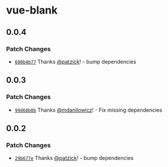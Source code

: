# vue-blank

## 0.0.4

### Patch Changes

- [`680b4b77`](https://github.com/shopware/frontends/commit/680b4b778859f5f2fdf2325ce349f5534d3b965f) Thanks [@patzick](https://github.com/patzick)! - bump dependencies

## 0.0.3

### Patch Changes

- [`99d68b0b`](https://github.com/shopware/frontends/commit/99d68b0b8cf3a7c770bd3ff3d0ca6a15df7df02d) Thanks [@mdanilowicz](https://github.com/mdanilowicz)! - Fix missing dependencies

## 0.0.2

### Patch Changes

- [`29b677e`](https://github.com/shopware/frontends/commit/29b677e4ff59656f8a457ee4c8ab35e36cd06953) Thanks [@patzick](https://github.com/patzick)! - bump dependencies
